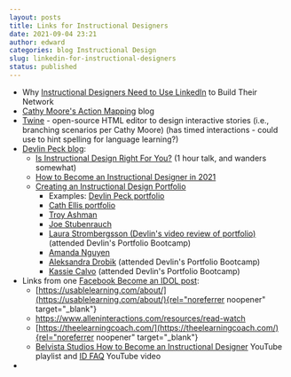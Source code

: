 ```yaml
---
layout: posts
title: Links for Instructional Designers
date: 2021-09-04 23:21
author: edward
categories: blog Instructional Design
slug: linkedin-for-instructional-designers
status: published
---
```




-   Why [Instructional Designers Need to Use LinkedIn](https://drlukehobson.com/blog1/why-instructional-designers-need-to-use-linkedin-to-build-their-network) to Build Their Network
-   [Cathy Moore's Action Mapping](https://blog.cathy-moore.com/action-mapping/) blog
-   [Twine](https://twinery.org/) - open-source HTML editor to design interactive stories (i.e., branching scenarios per Cathy Moore) (has timed interactions - could use to hint spelling for language learning?)
-   [Devlin Peck blog](https://www.devlinpeck.com/articles):
    -   [Is Instructional Design Right For You?](https://www.devlinpeck.com/talks/instructional-design-right-for-you) (1 hour talk, and wanders somewhat)
    -   [How to Become an Instructional Designer in 2021](https://www.devlinpeck.com/posts/how-to-become-instructional-designer)
    -   [Creating an Instructional Design Portfolio](https://www.devlinpeck.com/posts/create-instructional-design-portfolio)
        -   Examples: [Devlin Peck portfolio](https://www.devlinpeck.com/portfolio)
        -   [Cath Ellis portfolio](https://www.cathellis.com/portfolio/)
        -   [Troy Ashman](https://www.troyashman.com/)
        -   [Joe Stubenrauch](https://www.joestuben.com/)
        -   [Laura Strombergsson (Devlin's video review of portfolio)](https://youtu.be/TTfmwOsIPUg) (attended Devlin's Portfolio Bootcamp)
        -   [Amanda Nguyen](https://www.amandalxd.com/)
        -   [Aleksandra Drobik](https://www.aleksdrobik.com/) (attended Devlin's Portfolio Bootcamp)
        -   [Kassie Calvo](https://kassiedesigns.webflow.io/) (attended Devlin's Portfolio Bootcamp)
-   Links from one [Facebook Become an IDOL post](https://www.facebook.com/groups/becomeanidol/posts/1450080535348890):
    -   [https://usablelearning.com/about/](https://usablelearning.com/about/){rel="noreferrer noopener" target="_blank"}
    -   <https://www.alleninteractions.com/resources/read-watch>
    -   [https://theelearningcoach.com/](https://theelearningcoach.com/){rel="noreferrer noopener" target="_blank"}
    -   [Belvista Studios How to Become an Instructional Designer](https://www.youtube.com/playlist?list=PL53y2Uv-umyY43QlBhWyTjRsn0X87MLLS) YouTube playlist and [ID FAQ](https://www.youtube.com/watch?v=UTGP--X5XY8) YouTube video
-   






